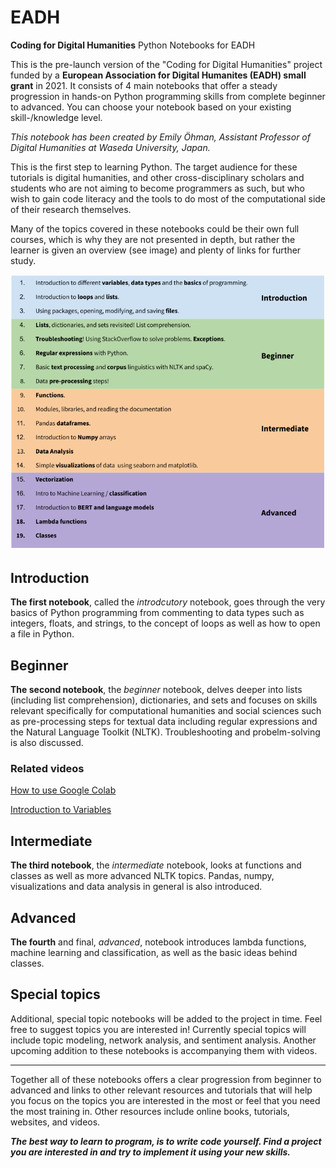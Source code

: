 # EADH
**Coding for Digital Humanities**
Python Notebooks for EADH

This is the pre-launch version of the "Coding for Digital Humanities" project funded by a **European Association for Digital Humanites (EADH) small grant** in 2021. It consists of 4 main notebooks that offer a steady progression in hands-on Python programming skills from complete beginner to advanced. You can choose your notebook based on your existing skill-/knowledge level.

*This notebook has been created by Emily Öhman, Assistant Professor of Digital Humanities at Waseda University, Japan.*

This is the first step to learning Python. The target audience for these tutorials is digital humanities, and other cross-disciplinary scholars and students who are not aiming to become programmers as such, but who wish to gain code literacy and the tools to do most of the computational side of their research themselves.

Many of the topics covered in these notebooks could be their own full courses, which is why they are not presented in depth, but rather the learner is given an overview (see image) and plenty of links for further study.

![image](data/EADH_content_overview.png)


## Introduction
**The first notebook**, called the *introdcutory* notebook, goes through the very basics of Python programming from commenting to data types such as integers, floats, and strings, to the concept of loops as well as how to open a file in Python.
## Beginner
**The second notebook**, the *beginner* notebook, delves deeper into lists (including list comprehension), dictionaries, and sets and focuses on skills relevant specifically for computational humanities and social sciences such as pre-processing steps for textual data including regular expressions and the Natural Language Toolkit (NLTK). Troubleshooting and probelm-solving is also discussed.
### Related videos

[How to use Google Colab](https://youtu.be/onPY8M5yyTg)

[Introduction to Variables](https://youtu.be/ggXv9InLEjA)

## Intermediate
**The third notebook**, the *intermediate* notebook, looks at functions and classes as well as more advanced NLTK topics. Pandas, numpy, visualizations and data analysis in general is also introduced.

## Advanced
**The fourth** and final, *advanced*, notebook introduces lambda functions, machine learning and classification, as well as the basic ideas behind classes.

## Special topics
Additional, special topic notebooks will be added to the project in time. Feel free to suggest topics you are interested in! Currently special topics will include topic modeling, network analysis, and sentiment analysis.
Another upcoming addition to these notebooks is accompanying them with videos. 

---

Together all of these notebooks offers a clear progression from beginner to advanced and links to other relevant resources and tutorials that will help you focus on the topics you are interested in the most or feel that you need the most training in. Other resources include online books, tutorials, websites, and videos.


***The best way to learn to program, is to write code yourself. Find a project you are interested in and try to implement it using your new skills.***
